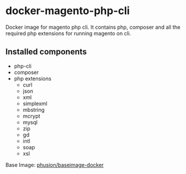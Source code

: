 docker-magento-php-cli
=============================
Docker image for magento php cli. It contains php, composer and all the required php extensions for running magento on cli.

## Installed components
* php-cli
* composer
* php extensions
  * curl
  * json
  * xml
  * simplexml
  * mbstring
  * mcrypt
  * mysql
  * zip
  * gd
  * intl
  * soap
  * xsl

Base Image: [phusion/baseimage-docker](https://github.com/phusion/baseimage-docker)
